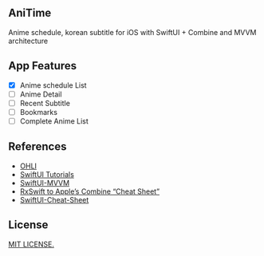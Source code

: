 ## AniTime
Anime schedule, korean subtitle for iOS with SwiftUI + Combine and MVVM architecture

## App Features
- [x] Anime schedule List
- [ ] Anime Detail
- [ ] Recent Subtitle
- [ ] Bookmarks
- [ ] Complete Anime List

## References
* [OHLI](https://ohli.moe)
* [SwiftUI Tutorials](https://developer.apple.com/tutorials/swiftui)
* [SwiftUI-MVVM](https://github.com/kitasuke/SwiftUI-MVVM)
* [RxSwift to Apple’s Combine “Cheat Sheet”](https://medium.com/gett-engineering/rxswift-to-apples-combine-cheat-sheet-e9ce32b14c5b)
* [SwiftUI-Cheat-Sheet](https://github.com/SimpleBoilerplates/SwiftUI-Cheat-Sheet)


## License
[MIT LICENSE.](https://github.com/PangMo5/AniTime/blob/master/LICENSE)
